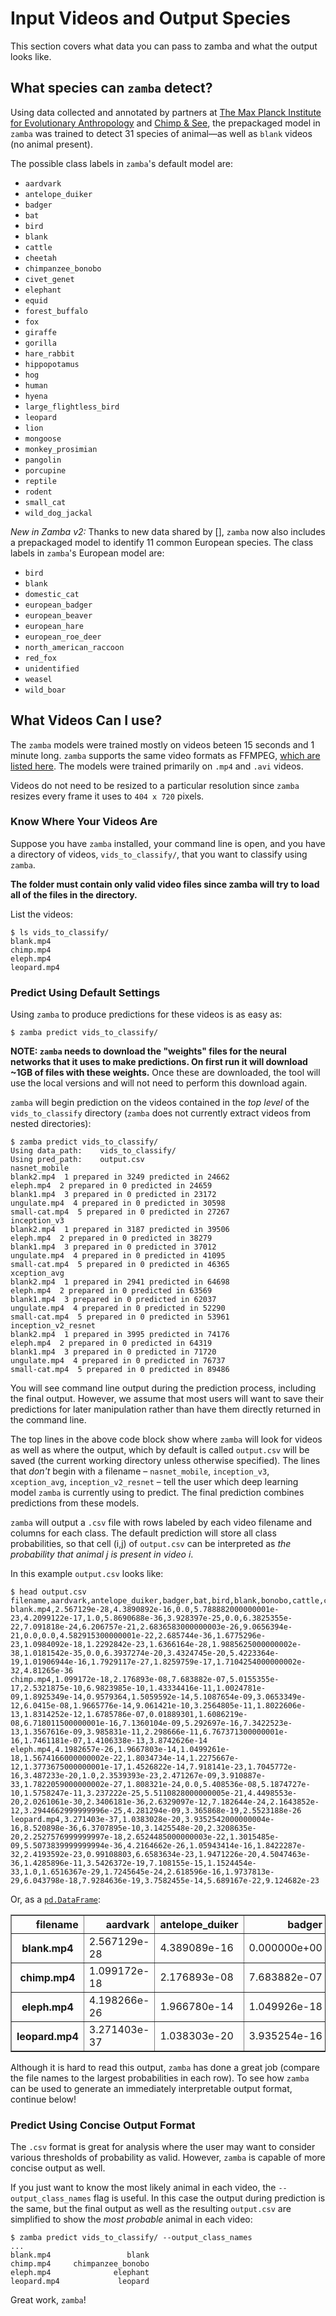 # Input Videos and Output Species

This section covers what data you can pass to zamba and what the output looks like.

## What species can `zamba` detect?

Using data collected and annotated by partners at [The Max Planck Institute for
Evolutionary Anthropology](https://www.eva.mpg.de/index.html) and [Chimp &
See](https://www.chimpandsee.org/), the prepackaged model in `zamba` was
trained to detect 31 species of animal––as well as `blank` videos (no animal
present).

The possible class labels in `zamba`'s default model are:

* `aardvark`
* `antelope_duiker`
* `badger`
* `bat`
* `bird`
* `blank`
* `cattle`
* `cheetah`
* `chimpanzee_bonobo`
* `civet_genet`
* `elephant`
* `equid`
* `forest_buffalo`
* `fox`
* `giraffe`
* `gorilla`
* `hare_rabbit`
* `hippopotamus`
* `hog`
* `human`
* `hyena`
* `large_flightless_bird`
* `leopard`
* `lion`
* `mongoose`
* `monkey_prosimian`
* `pangolin`
* `porcupine`
* `reptile`
* `rodent`
* `small_cat`
* `wild_dog_jackal`

*New in Zamba v2:* Thanks to new data shared by [<SOURCE>], `zamba` now also includes a prepackaged model to identify 11 common European species. The class labels in `zamba`'s European model are:

* `bird`
* `blank`
* `domestic_cat`
* `european_badger`
* `european_beaver`
* `european_hare`
* `european_roe_deer`
* `north_american_raccoon`
* `red_fox`
* `unidentified`
* `weasel`
* `wild_boar`

## What Videos Can I use?

The `zamba` models were trained mostly on videos beteen 15 seconds and 1 minute long. `zamba` supports the same video formats as FFMPEG, [which are listed here](https://www.ffmpeg.org/general.html#Supported-File-Formats_002c-Codecs-or-Features). The models were trained primarily on `.mp4` and `.avi` videos.

Videos do not need to be resized to a particular resolution since `zamba`
resizes every frame it uses to `404 x 720` pixels.

### Know Where Your Videos Are

Suppose you have `zamba` installed, your command line is open, and you have a
directory of videos, `vids_to_classify/`, that you want to classify using
`zamba`.

**The folder must contain only valid video files since zamba will try to load all of the files in the directory.**

List the videos:

```console
$ ls vids_to_classify/
blank.mp4
chimp.mp4
eleph.mp4
leopard.mp4
```


### Predict Using Default Settings

Using `zamba` to produce predictions for these videos is as easy as:

```console
$ zamba predict vids_to_classify/
```

**NOTE: `zamba` needs to download the "weights" files for the neural networks
that it uses to make predictions. On first run it will download ~1GB of files
with these weights.** Once these are downloaded, the tool will use the local
versions and will not need to perform this download again.

`zamba` will begin prediction on the videos contained in the _top level_ of the
`vids_to_classify` directory (`zamba` does not currently extract videos from
nested directories):

```console
$ zamba predict vids_to_classify/
Using data_path:    vids_to_classify/
Using pred_path:    output.csv
nasnet_mobile
blank2.mp4  1 prepared in 3249 predicted in 24662
eleph.mp4  2 prepared in 0 predicted in 24659
blank1.mp4  3 prepared in 0 predicted in 23172
ungulate.mp4  4 prepared in 0 predicted in 30598
small-cat.mp4  5 prepared in 0 predicted in 27267
inception_v3
blank2.mp4  1 prepared in 3187 predicted in 39506
eleph.mp4  2 prepared in 0 predicted in 38279
blank1.mp4  3 prepared in 0 predicted in 37012
ungulate.mp4  4 prepared in 0 predicted in 41095
small-cat.mp4  5 prepared in 0 predicted in 46365
xception_avg
blank2.mp4  1 prepared in 2941 predicted in 64698
eleph.mp4  2 prepared in 0 predicted in 63569
blank1.mp4  3 prepared in 0 predicted in 62037
ungulate.mp4  4 prepared in 0 predicted in 52290
small-cat.mp4  5 prepared in 0 predicted in 53961
inception_v2_resnet
blank2.mp4  1 prepared in 3995 predicted in 74176
eleph.mp4  2 prepared in 0 predicted in 64319
blank1.mp4  3 prepared in 0 predicted in 71720
ungulate.mp4  4 prepared in 0 predicted in 76737
small-cat.mp4  5 prepared in 0 predicted in 89486
```

You will see command line output during the prediction process, including the
final output. However, we assume that most users will want to save their
predictions for later manipulation rather than have them directly returned 
in the command line.

The top lines in the above code block show where
`zamba` will look for videos as well as where the output, which by default is
called `output.csv` will be saved (the current working directory unless
otherwise specified). The lines that _don't_ begin with a
filename – `nasnet_mobile`, `inception_v3`, `xception_avg`, `inception_v2_resnet` – tell the
user which deep learning model `zamba` is currently using to predict. The final
prediction combines predictions from these models. 

`zamba` will output a `.csv` file with rows
 labeled by each video filename and columns for each class. The default
 prediction will store all
class probabilities, so that cell (i,j) of `output.csv` can be interpreted as
_the probability that animal j is present in video i_.

In this example `output.csv` looks like:

```console
$ head output.csv
filename,aardvark,antelope_duiker,badger,bat,bird,blank,bonobo,cattle,cheetah,chimpanzee,civet_genet,elephant,equid,forest_buffalo,fox,giraffe,gorilla,hare_rabbit,hippopotamus,hog,human,hyena,large_flightless_bird,leopard,lion,mongoose,monkey_or_prosimian,pangolin,porcupine,reptile,rodent,small_cat,wild_dog_jackal
blank.mp4,2.567129e-28,4.3890892e-16,0.0,5.788882000000001e-23,4.2099122e-17,1.0,5.8690688e-36,3.928397e-25,0.0,6.3825355e-22,7.091818e-24,6.206757e-21,2.6836583000000003e-26,9.0656394e-21,0.0,0.0,4.582915300000001e-22,2.685744e-36,1.6775296e-23,1.0984092e-18,1.2292842e-23,1.6366164e-28,1.9885625000000002e-38,1.0181542e-35,0.0,6.3937274e-20,3.4324745e-20,5.4223364e-19,1.01906944e-16,1.7929117e-27,1.8259759e-17,1.7104254000000002e-32,4.81265e-36
chimp.mp4,1.099172e-18,2.176893e-08,7.683882e-07,5.0155355e-17,2.5321875e-10,6.9823985e-10,1.43334416e-11,1.0024781e-09,1.8925349e-14,0.9579364,1.5059592e-14,5.1087654e-09,3.0653349e-12,6.0415e-08,1.9665776e-14,9.061421e-10,3.2564805e-11,1.8022606e-13,1.8314252e-12,1.6785786e-07,0.01889301,1.6086219e-08,6.718011500000001e-16,7.1360104e-09,5.292697e-16,7.3422523e-13,1.3567616e-09,3.985831e-11,2.298666e-11,6.767371300000001e-16,1.7461181e-07,1.4106338e-13,3.8742626e-14
eleph.mp4,4.1982657e-26,1.9667803e-14,1.0499261e-18,1.5674166000000002e-22,1.8034734e-14,1.2275667e-12,1.3773675000000001e-17,1.4526822e-14,7.918141e-23,1.7045772e-16,3.487233e-20,1.0,2.3539393e-23,2.471267e-09,3.910887e-33,1.7822059000000002e-27,1.808321e-24,0.0,5.408536e-08,5.1874727e-10,1.5758247e-11,3.237222e-25,5.5110828000000005e-21,4.4498553e-20,2.0261061e-30,2.3406181e-36,2.6329097e-12,7.182644e-24,2.1643852e-12,3.2944662999999996e-25,4.281294e-09,3.365868e-19,2.5523188e-26
leopard.mp4,3.271403e-37,1.0383028e-20,3.9352542000000004e-16,8.520898e-36,6.3707895e-10,3.1425548e-20,2.3208635e-20,2.2527576999999997e-18,2.6524485000000003e-22,1.3015485e-09,5.5073839999999994e-36,4.2164662e-26,1.05943414e-16,1.8422287e-32,2.4193592e-23,0.99108803,6.6583634e-23,1.9471226e-20,4.5047463e-36,1.4285896e-11,3.5426372e-19,7.108155e-15,1.1524454e-33,1.0,1.6516367e-29,1.7245645e-24,2.618596e-16,1.9737813e-29,6.043798e-18,7.9284636e-19,3.7582455e-14,5.689167e-22,9.124682e-23
```

Or, as a [`pd.DataFrame`](https://pandas.pydata.org/docs/reference/api/pandas.DataFrame.html):

<table border="1" class="dataframe">
  <thead>
    <tr style="text-align: right;">
      <th>filename</th>
      <th>aardvark</th>
      <th>antelope_duiker</th>
      <th>badger</th>
      <th>bat</th>
      <th>bird</th>
      <th>blank</th>
      <th>bonobo</th>
      <th>cattle</th>
      <th>cheetah</th>
      <th>chimpanzee</th>
      <th>civet_genet</th>
      <th>elephant</th>
      <th>equid</th>
      <th>forest_buffalo</th>
      <th>fox</th>
      <th>giraffe</th>
      <th>gorilla</th>
      <th>hare_rabbit</th>
      <th>hippopotamus</th>
      <th>hog</th>
      <th>human</th>
      <th>hyena</th>
      <th>large_flightless_bird</th>
      <th>leopard</th>
      <th>lion</th>
      <th>mongoose</th>
      <th>monkey_or_prosimian</th>
      <th>pangolin</th>
      <th>porcupine</th>
      <th>reptile</th>
      <th>rodent</th>
      <th>small_cat</th>
      <th>wild_dog_jackal</th>
    </tr>
  </thead>
  <tbody>
    <tr>
      <th>blank.mp4</th>
      <td>2.567129e-28</td>
      <td>4.389089e-16</td>
      <td>0.000000e+00</td>
      <td>5.788882e-23</td>
      <td>4.209912e-17</td>
      <td>1.000000e+00</td>
      <td>5.869069e-36</td>
      <td>3.928397e-25</td>
      <td>0.000000e+00</td>
      <td>6.382536e-22</td>
      <td>7.091818e-24</td>
      <td>6.206757e-21</td>
      <td>2.683658e-26</td>
      <td>9.065639e-21</td>
      <td>0.000000e+00</td>
      <td>0.000000e+00</td>
      <td>4.582915e-22</td>
      <td>2.685744e-36</td>
      <td>1.677530e-23</td>
      <td>1.098409e-18</td>
      <td>1.229284e-23</td>
      <td>1.636616e-28</td>
      <td>1.988563e-38</td>
      <td>1.018154e-35</td>
      <td>0.000000e+00</td>
      <td>6.393727e-20</td>
      <td>3.432474e-20</td>
      <td>5.422336e-19</td>
      <td>1.019069e-16</td>
      <td>1.792912e-27</td>
      <td>1.825976e-17</td>
      <td>1.710425e-32</td>
      <td>4.812650e-36</td>
    </tr>
    <tr>
      <th>chimp.mp4</th>
      <td>1.099172e-18</td>
      <td>2.176893e-08</td>
      <td>7.683882e-07</td>
      <td>5.015536e-17</td>
      <td>2.532187e-10</td>
      <td>6.982399e-10</td>
      <td>1.433344e-11</td>
      <td>1.002478e-09</td>
      <td>1.892535e-14</td>
      <td>9.579364e-01</td>
      <td>1.505959e-14</td>
      <td>5.108765e-09</td>
      <td>3.065335e-12</td>
      <td>6.041500e-08</td>
      <td>1.966578e-14</td>
      <td>9.061421e-10</td>
      <td>3.256481e-11</td>
      <td>1.802261e-13</td>
      <td>1.831425e-12</td>
      <td>1.678579e-07</td>
      <td>1.889301e-02</td>
      <td>1.608622e-08</td>
      <td>6.718012e-16</td>
      <td>7.136010e-09</td>
      <td>5.292697e-16</td>
      <td>7.342252e-13</td>
      <td>1.356762e-09</td>
      <td>3.985831e-11</td>
      <td>2.298666e-11</td>
      <td>6.767371e-16</td>
      <td>1.746118e-07</td>
      <td>1.410634e-13</td>
      <td>3.874263e-14</td>
    </tr>
    <tr>
      <th>eleph.mp4</th>
      <td>4.198266e-26</td>
      <td>1.966780e-14</td>
      <td>1.049926e-18</td>
      <td>1.567417e-22</td>
      <td>1.803473e-14</td>
      <td>1.227567e-12</td>
      <td>1.377368e-17</td>
      <td>1.452682e-14</td>
      <td>7.918141e-23</td>
      <td>1.704577e-16</td>
      <td>3.487233e-20</td>
      <td>1.000000e+00</td>
      <td>2.353939e-23</td>
      <td>2.471267e-09</td>
      <td>3.910887e-33</td>
      <td>1.782206e-27</td>
      <td>1.808321e-24</td>
      <td>0.000000e+00</td>
      <td>5.408536e-08</td>
      <td>5.187473e-10</td>
      <td>1.575825e-11</td>
      <td>3.237222e-25</td>
      <td>5.511083e-21</td>
      <td>4.449855e-20</td>
      <td>2.026106e-30</td>
      <td>2.340618e-36</td>
      <td>2.632910e-12</td>
      <td>7.182644e-24</td>
      <td>2.164385e-12</td>
      <td>3.294466e-25</td>
      <td>4.281294e-09</td>
      <td>3.365868e-19</td>
      <td>2.552319e-26</td>
    </tr>
    <tr>
      <th>leopard.mp4</th>
      <td>3.271403e-37</td>
      <td>1.038303e-20</td>
      <td>3.935254e-16</td>
      <td>8.520898e-36</td>
      <td>6.370790e-10</td>
      <td>3.142555e-20</td>
      <td>2.320864e-20</td>
      <td>2.252758e-18</td>
      <td>2.652449e-22</td>
      <td>1.301549e-09</td>
      <td>5.507384e-36</td>
      <td>4.216466e-26</td>
      <td>1.059434e-16</td>
      <td>1.842229e-32</td>
      <td>2.419359e-23</td>
      <td>9.910880e-01</td>
      <td>6.658363e-23</td>
      <td>1.947123e-20</td>
      <td>4.504746e-36</td>
      <td>1.428590e-11</td>
      <td>3.542637e-19</td>
      <td>7.108155e-15</td>
      <td>1.152445e-33</td>
      <td>1.000000e+00</td>
      <td>1.651637e-29</td>
      <td>1.724564e-24</td>
      <td>2.618596e-16</td>
      <td>1.973781e-29</td>
      <td>6.043798e-18</td>
      <td>7.928464e-19</td>
      <td>3.758246e-14</td>
      <td>5.689167e-22</td>
      <td>9.124682e-23</td>
    </tr>
  </tbody>
</table>

Although it is hard to read this output, `zamba` has done a great job (compare
the file names to the largest probabilities in each row). To see how `zamba`
can be used to generate an immediately interpretable output format, continue
below!

### Predict Using Concise Output Format

The `.csv` format is great for analysis where the user may want to consider
various thresholds of probability as valid. However, `zamba` is capable of
more concise output as well.

If you just want to know the most likely animal in each video, the
`--output_class_names` flag is useful. In this case the output during
prediction is the same, but the final output as well as the resulting `output.csv`
are simplified to show the _most probable_ animal in each video:

```console
$ zamba predict vids_to_classify/ --output_class_names
...
blank.mp4                 blank
chimp.mp4     chimpanzee_bonobo
eleph.mp4              elephant
leopard.mp4             leopard
```

Great work, `zamba`!

